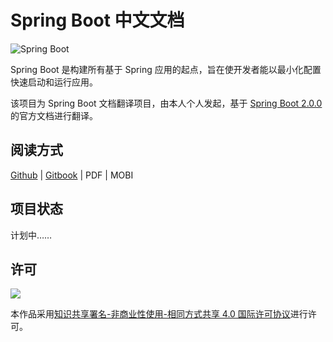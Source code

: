 # Spring Boot 中文文档

![Spring Boot](https://spring.io/img/homepage/icon-spring-boot.svg)

Spring Boot 是构建所有基于 Spring 应用的起点，旨在使开发者能以最小化配置快速启动和运行应用。

该项目为 Spring Boot 文档翻译项目，由本人个人发起，基于 [Spring Boot 2.0.0](https://docs.spring.io/spring-boot/docs/2.0.0.RELEASE/reference/htmlsingle/) 的官方文档进行翻译。

## 阅读方式

[Github](https://github.com/DocsHome/springboot/blob/master/SUMMARY.md) | [Gitbook](https://www.gitbook.com/book/docshome/springboot) | PDF | MOBI

## 项目状态

计划中……

## 许可
![](https://i.creativecommons.org/l/by-nc-sa/4.0/88x31.png)

本作品采用[知识共享署名-非商业性使用-相同方式共享 4.0 国际许可协议](http://creativecommons.org/licenses/by-nc-sa/4.0/)进行许可。

